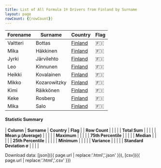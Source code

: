 ```yaml
---
title: List of All Formula 1® Drivers from Finland by Surname
layout: page
rowCount: {{rowCount}}
---
```


| Forename | Surname | Country | Flag |
|--|--|--|--|
| Valtteri | Bottas | [Finland](/f1/countries/finland) | 🇫🇮 |
| Mika | Häkkinen | [Finland](/f1/countries/finland) | 🇫🇮 |
| Jyrki | Järvilehto | [Finland](/f1/countries/finland) | 🇫🇮 |
| Leo | Kinnunen | [Finland](/f1/countries/finland) | 🇫🇮 |
| Heikki | Kovalainen | [Finland](/f1/countries/finland) | 🇫🇮 |
| Mikko | Kozarowitzky | [Finland](/f1/countries/finland) | 🇫🇮 |
| Kimi | Räikkönen | [Finland](/f1/countries/finland) | 🇫🇮 |
| Keke | Rosberg | [Finland](/f1/countries/finland) | 🇫🇮 |
| Mika | Salo | [Finland](/f1/countries/finland) | 🇫🇮 |

#### Statistic Summary

| **Column** | **Surname** | **Country** | **Flag** |
| **Row Count** |  |  |  |
| **Total Sum** |  |  |  |
| **Mean μ (Average)** |  |  |  |
| **Maximum** |  |  |  |
| **75th Percentile** |  |  |  |
| **Median** |  |  |  |
| **25th Percentile** |  |  |  |
| **Minimum** |  |  |  |
| **Variance** |  |  |  |
| **Standard Deviation σ** |  |  |  |

Download data: [json]({{ page.url | replace:'.html','.json' }}), [csv]({{ page.url | replace:'.html','.csv' }})
